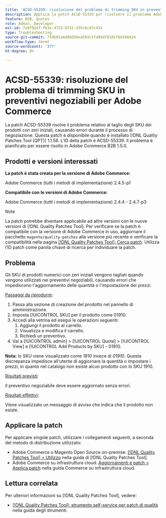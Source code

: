 ```yaml
---
title: 'ACSD-55339: risoluzione del problema di trimming SKU in preventivi negoziabili per Adobe Commerce'
description: Applica la patch ACSD-55339 per risolvere il problema Adobe Commerce, che comporta il taglio degli SKU dei prodotti con zeri iniziali e la conseguente generazione di errori di negoziazione.
feature: B2B, Quotes
role: Admin, Developer
exl-id: 7a9f92df-fb3e-4723-b731-155c6c4fc431
type: Troubleshooting
source-git-commit: 7fdb02a6d89d50ea593c5fd99d78101f89198424
workflow-type: tm+mt
source-wordcount: '377'
ht-degree: 0%

---
```


# ACSD-55339: risoluzione del problema di trimming SKU in preventivi negoziabili per Adobe Commerce

La patch ACSD-55339 risolve il problema relativo al taglio degli SKU dei prodotti con zeri iniziali, causando errori durante il processo di negoziazione. Questa patch è disponibile quando è installato [!DNL Quality Patches Tool (QPT)] 1.1.56. L’ID della patch è ACSD-55339. Il problema è pianificato per essere risolto in Adobe Commerce B2B 1.5.0.

## Prodotti e versioni interessati

**La patch è stata creata per la versione di Adobe Commerce:**

Adobe Commerce (tutti i metodi di implementazione) 2.4.5-p1

**Compatibile con le versioni di Adobe Commerce:**

Adobe Commerce (tutti i metodi di implementazione) 2.4.4 - 2.4.7-p3

>[!NOTE]
>
>La patch potrebbe diventare applicabile ad altre versioni con le nuove versioni di [!DNL Quality Patches Tool]. Per verificare se la patch è compatibile con la versione di Adobe Commerce in uso, aggiornare il pacchetto `magento/quality-patches` alla versione più recente e verificare la compatibilità nella pagina [[!DNL Quality Patches Tool]: Cerca patch](https://experienceleague.adobe.com/tools/commerce-quality-patches/index.html?lang=it). Utilizza l’ID patch come parola chiave di ricerca per individuare la patch.

## Problema

Gli SKU di prodotti numerici con zeri iniziali vengono tagliati quando vengono utilizzati nei preventivi negoziabili, causando errori che impediscono l&#39;aggiornamento delle quantità o l&#39;impostazione dei prezzi.

<u>Passaggi da riprodurre</u>:

1. Passa alla sezione di creazione del prodotto nel pannello di amministrazione.
1. Imposta [!UICONTROL SKU] per il prodotto come 01910.
1. Accedi alla vetrina ed esegui le operazioni seguenti:
   1. Aggiungi il prodotto al carrello.
   1. Visualizza e modifica il carrello.
   1. Richiedi un preventivo.
1. Vai a [!UICONTROL admin] > [!UICONTROL Quote] > [!UICONTROL View] e [!UICONTROL Add Products by SKU] - 01910.

**Nota:** lo SKU viene visualizzato come *1910* invece di *01910*. Questa discrepanza impedisce all&#39;utente di aggiornare la quantità o impostare i prezzi, in quanto nel catalogo non esiste alcun prodotto con lo SKU 1910.

<u>Risultati previsti</u>:

Il preventivo negoziabile deve essere aggiornato senza errori.

<u>Risultati effettivi</u>:

Viene visualizzato un messaggio di avviso che indica che il prodotto non esiste.

## Applicare la patch

Per applicare singole patch, utilizzare i collegamenti seguenti, a seconda del metodo di distribuzione utilizzato:

* Adobe Commerce o Magento Open Source on-premise: [[!DNL Quality Patches Tool] > Utilizzo](/help/tools/quality-patches-tool/usage.md) nella guida di [!DNL Quality Patches Tool].
* Adobe Commerce su infrastruttura cloud: [Aggiornamenti e patch > Applica patch](https://experienceleague.adobe.com/docs/commerce-cloud-service/user-guide/develop/upgrade/apply-patches.html?lang=it) nella guida Commerce su infrastruttura cloud.


## Lettura correlata

Per ulteriori informazioni su [!DNL Quality Patches Tool], vedere:

* [[!DNL Quality Patches Tool]: strumento self-service per patch di qualità](/help/tools/quality-patches-tool/quality-patches-tool-to-self-serve-quality-patches.md) nella guida degli strumenti.
